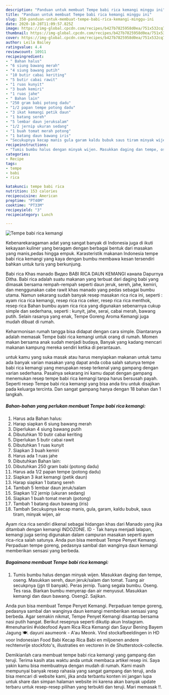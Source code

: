 ```yaml
---
description: "Panduan untuk membuat Tempe babi rica kemangi minggu ini"
title: "Panduan untuk membuat Tempe babi rica kemangi minggu ini"
slug: 350-panduan-untuk-membuat-tempe-babi-rica-kemangi-minggu-ini
date: 2020-10-28T11:09:57.825Z
image: https://img-global.cpcdn.com/recipes/b427b7825958d0ea/751x532cq70/tempe-babi-rica-kemangi-foto-resep-utama.jpg
thumbnail: https://img-global.cpcdn.com/recipes/b427b7825958d0ea/751x532cq70/tempe-babi-rica-kemangi-foto-resep-utama.jpg
cover: https://img-global.cpcdn.com/recipes/b427b7825958d0ea/751x532cq70/tempe-babi-rica-kemangi-foto-resep-utama.jpg
author: Leila Bailey
ratingvalue: 4.4
reviewcount: 10911
recipeingredient:
- " Bahan halus"
- "6 siung bawang merah"
- "4 siung bawang putih"
- "10 butir cabai keriting"
- "5 butir cabai rawit"
- "1 ruas kunyit"
- "3 buah kemiri"
- "1 ruas jahe"
- " Bahan lain"
- "250 gram babi potong dadu"
- "1/2 papan tempe potong dadu"
- "3 ikat kemangi petik daun"
- "1 batang sereh"
- "5 lembar daun jeruksalam"
- "1/2 jernip ukuran sedang"
- "1 buah tomat merah potong"
- "1 batang daun bawang iris"
- "Secukupnya kecap manis gula garam kaldu bubuk saus tiram minyak wijen air"
recipeinstructions:
- "Tumis bumbu halus dengan minyak wijen. Masukkan daging dan tempe, oseng. Masukkan sereh, daun jeruk/salam dan tomat. Tuang air secukpnya (jgn tll banyak). Peras jernip. Tuang segala bumbu. Oseng. Tes rasa. Biarkan bumbu menyerap dan air menyusut. Masukkan kemangi dan daun bawang. Oseng2. Sajikan."
categories:
- Recipe
tags:
- tempe
- babi
- rica

katakunci: tempe babi rica 
nutrition: 153 calories
recipecuisine: American
preptime: "PT40M"
cooktime: "PT33M"
recipeyield: "3"
recipecategory: Lunch

---
```



![Tempe babi rica kemangi](https://img-global.cpcdn.com/recipes/b427b7825958d0ea/751x532cq70/tempe-babi-rica-kemangi-foto-resep-utama.jpg)

Kebenarekaragaman adat yang sangat banyak di Indonesia juga di ikuti kekayaan kuliner yang beragam dengan berbagai bentuk dari masakan yang manis,pedas hingga empuk. Karasteristik makanan Indonesia tempe babi rica kemangi yang kaya dengan bumbu membawa kesan tersendiri bahkan untuk turis yang berkunjung.


Babi rica Khas manado Видео BABI RICA DAUN KEMANGI канала Dapurnya Ditha. Babi rica adalah suatu makanan yang terbuat dari daging babi yang dimasak bersama rempah-rempah seperti daun jeruk, sereh, jahe, kemiri, dan menggunakan cabe rawit khas manado yang pedas sebagai bumbu utama. Namun sekarang sudah banyak resep masakan rica rica ini, seperti : ayam rica rica kemangi, resep rica rica ceker, resep rica rica menthok, resep rica Bahan bumbu ayam rica rica yang digunakan sebenarnya cukup simple dan sederhana, seperti : kunyit, jahe, serai, cabai merah, bawang putih. Selain rasanya yang enak, Tempe Goreng Aroma Kemangi juga mudah dibuat di rumah.

Keharmonisan rumah tangga bisa didapat dengan cara simple. Diantaranya adalah memasak Tempe babi rica kemangi untuk orang di rumah. Momen makan bersama anak sudah menjadi budaya, Banyak yang kadang mencari makanan kampung mereka sendiri ketika di perantauan.

untuk kamu yang suka masak atau harus menyiapkan makanan untuk tamu ada banyak varian masakan yang dapat anda coba salah satunya tempe babi rica kemangi yang merupakan resep terkenal yang gampang dengan varian sederhana. Pasalnya sekarang ini kamu dapat dengan gampang menemukan resep tempe babi rica kemangi tanpa harus bersusah payah.
Seperti resep Tempe babi rica kemangi yang bisa anda tiru untuk disajikan pada keluarga tercinta. Dan sangat gampang hanya dengan 18 bahan dan 1 langkah.


<!--inarticleads1-->

##### Bahan-bahan yang perlukan membuat Tempe babi rica kemangi:

1. Harus ada  Bahan halus:
1. Harap siapkan 6 siung bawang merah
1. Diperlukan 4 siung bawang putih
1. Dibutuhkan 10 butir cabai keriting
1. Diperlukan 5 butir cabai rawit
1. Dibutuhkan 1 ruas kunyit
1. Siapkan 3 buah kemiri
1. Harus ada 1 ruas jahe
1. Dibutuhkan  Bahan lain:
1. Dibutuhkan 250 gram babi (potong dadu)
1. Harus ada 1/2 papan tempe (potong dadu)
1. Siapkan 3 ikat kemangi (petik daun)
1. Harap siapkan 1 batang sereh
1. Tambah 5 lembar daun jeruk/salam
1. Siapkan 1/2 jernip (ukuran sedang)
1. Siapkan 1 buah tomat merah (potong)
1. Tambah 1 batang daun bawang (iris)
1. Tambah Secukupnya kecap manis, gula, garam, kaldu bubuk, saus tiram, minyak wijen, air


Ayam rica rica sendiri dikenal sebagai hidangan khas dari Manado yang jika ditambah dengan kemangi INDOZONE. ID - Tak hanya menjadi lalapan, kemangi juga sering digunakan dalam campuran masakan seperti ayam rica-rica salah satunya. Anda pun bisa membuat Tempe Penyet Kemangi. Perpaduan tempe goreng, pedasnya sambal dan wanginya daun kemangi memberikan sensasi yang berbeda. 

<!--inarticleads2-->

##### Bagaimana membuat  Tempe babi rica kemangi:

1. Tumis bumbu halus dengan minyak wijen. Masukkan daging dan tempe, oseng. Masukkan sereh, daun jeruk/salam dan tomat. Tuang air secukpnya (jgn tll banyak). Peras jernip. Tuang segala bumbu. Oseng. Tes rasa. Biarkan bumbu menyerap dan air menyusut. Masukkan kemangi dan daun bawang. Oseng2. Sajikan.


Anda pun bisa membuat Tempe Penyet Kemangi. Perpaduan tempe goreng, pedasnya sambal dan wanginya daun kemangi memberikan sensasi yang berbeda. Agar semakin nikmat, Tempe Penyet Kemangi disantap bersama nasi putih hangat. Berikut resepnya seperti dikutip akun Instagram. #menuhariini #videofood Ayam Rica Rica Kemangi dan Sayur Bening Bayem Jagung 🍽. dayuni aaumeonk - A&#39;au Meonk. Vind stockafbeeldingen in HD voor Indonesian Food Babi Kecap Rica Babi en miljoenen andere rechtenvrije stockfoto&#39;s, illustraties en vectoren in de Shutterstock-collectie. 

Demikianlah cara membuat tempe babi rica kemangi yang gampang dan teruji. Terima kasih atas waktu anda untuk membaca artikel resep ini. Saya yakin kamu bisa membuatnya dengan mudah di rumah. Kami masih mempunyai banyak resep rahasia yang sangat gampang dan teruji, anda bisa mencari di website kami, jika anda terbantu konten ini jangan lupa untuk share dan simpan halaman website ini karena akan banyak update terbaru untuk resep-resep pilihan yang terbukti dan teruji. Mari memasak !!. 
